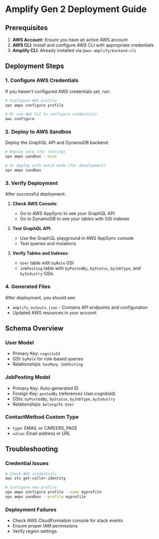 # Amplify Gen 2 Deployment Guide

## Prerequisites

1. **AWS Account**: Ensure you have an active AWS account
2. **AWS CLI**: Install and configure AWS CLI with appropriate credentials
3. **Amplify CLI**: Already installed via `@aws-amplify/backend-cli`

## Deployment Steps

### 1. Configure AWS Credentials

If you haven't configured AWS credentials yet, run:

```bash
# Configure AWS profile
npx ampx configure profile

# Or use AWS CLI to configure credentials
aws configure
```

### 2. Deploy to AWS Sandbox

Deploy the GraphQL API and DynamoDB backend:

```bash
# Deploy once (for testing)
npx ampx sandbox --once

# Or deploy with watch mode (for development)
npx ampx sandbox
```

### 3. Verify Deployment

After successful deployment:

1. **Check AWS Console**: 
   - Go to AWS AppSync to see your GraphQL API
   - Go to DynamoDB to see your tables with GSI indexes

2. **Test GraphQL API**:
   - Use the GraphQL playground in AWS AppSync console
   - Test queries and mutations

3. **Verify Tables and Indexes**:
   - `User` table with `byRole` GSI
   - `JobPosting` table with `byPostedBy`, `byStatus`, `byJobType`, and `byIndustry` GSIs

### 4. Generated Files

After deployment, you should see:
- `amplify_outputs.json` - Contains API endpoints and configuration
- Updated AWS resources in your account

## Schema Overview

### User Model
- Primary Key: `cognitoId`
- GSI: `byRole` for role-based queries
- Relationships: `hasMany JobPosting`

### JobPosting Model  
- Primary Key: Auto-generated ID
- Foreign Key: `postedBy` (references User.cognitoId)
- GSIs: `byPostedBy`, `byStatus`, `byJobType`, `byIndustry`
- Relationships: `belongsTo User`

### ContactMethod Custom Type
- `type`: EMAIL or CAREERS_PAGE
- `value`: Email address or URL

## Troubleshooting

### Credential Issues
```bash
# Check AWS credentials
aws sts get-caller-identity

# Configure new profile
npx ampx configure profile --name myprofile
npx ampx sandbox --profile myprofile
```

### Deployment Failures
- Check AWS CloudFormation console for stack events
- Ensure proper IAM permissions
- Verify region settings